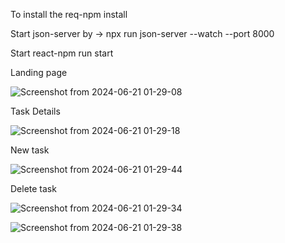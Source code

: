 To install the req-npm install










Start json-server by -> npx run json-server --watch --port 8000









Start react-npm run start



Landing page



![Screenshot from 2024-06-21 01-29-08](https://github.com/Japjeet07/Pedalstart/assets/172357227/179b858e-90a2-420b-999e-393bf9a410a0)




Task Details

![Screenshot from 2024-06-21 01-29-18](https://github.com/Japjeet07/Pedalstart/assets/172357227/69b9145e-dbfd-47da-97a1-aa0ab0085d2e)


New task

![Screenshot from 2024-06-21 01-29-44](https://github.com/Japjeet07/Pedalstart/assets/172357227/34e139e6-6118-47c2-aeff-afeab4ae09d4)


Delete task

![Screenshot from 2024-06-21 01-29-34](https://github.com/Japjeet07/Pedalstart/assets/172357227/ea4a4f95-45b6-4309-a23e-acd37eaf1c2a)





![Screenshot from 2024-06-21 01-29-38](https://github.com/Japjeet07/Pedalstart/assets/172357227/2a84f70d-c140-4945-a01c-b78ad134a8e2)


